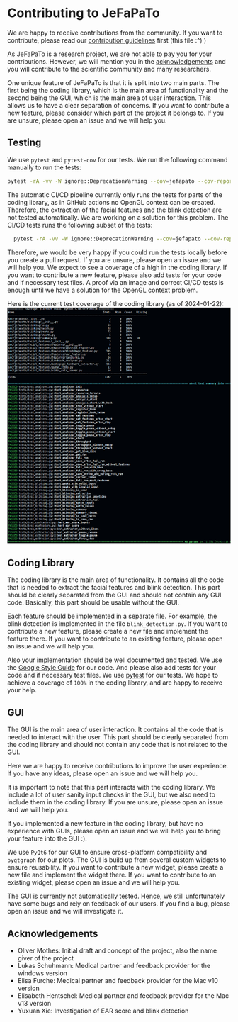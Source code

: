 # Contributing to JeFaPaTo

We are happy to receive contributions from the community. If you want to contribute, please read our [contribution guidelines](CONTRIBUTING.md) first (this file :^) )

As JeFaPaTo is a research project, we are not able to pay you for your contributions. However, we will mention you in the [acknowledgements](#acknowledgements) and you will contribute to the scientific community and many researchers.

One unique feature of JeFaPaTo is that it is split into two main parts. The first being the coding library, which is the main area of functionality and the second being the GUI, which is the main area of user interaction. This allows us to have a clear separation of concerns.
If you want to contribute a new feature, please consider which part of the project it belongs to. If you are unsure, please open an issue and we will help you.

## Testing

We use `pytest` and `pytest-cov` for our tests. We run the following command manually to run the tests:

```bash
pytest -rA -vv -W ignore::DeprecationWarning --cov=jefapato --cov-report term-missing
```

The automatic CI/CD pipeline currently only runs the tests for parts of the coding library, as in GitHub actions no OpenGL context can be created. Therefore, the extraction of the facial features and the blink detection are not tested automatically. We are working on a solution for this problem.
The CI/CD tests runs the following subset of the tests:

```bash
  pytest -rA -vv -W ignore::DeprecationWarning --cov=jefapato --cov-report term-missing tests/test_blinking.py tests/test_earfeature.py
```

Therefore, we would be very happy if you could run the tests locally before you create a pull request. If you are unsure, please open an issue and we will help you.
We expect to see a coverage of a high in the coding library. If you want to contribute a new feature, please also add tests for your code and if necessary test files. A proof via an image and correct CI/CD tests is enough until we have a solution for the OpenGL context problem.

Here is the current test coverage of the coding library (as of 2024-01-22):
![Expected full test coverage](assets/test_coverage.png)

## Coding Library

The coding library is the main area of functionality. It contains all the code that is needed to extract the facial features and blink detection. This part should be clearly separated from the GUI and should not contain any GUI code. Basically, this part should be usable without the GUI.

Each feature should be implemented in a separate file. For example, the blink detection is implemented in the file `blink_detection.py`. If you want to contribute a new feature, please create a new file and implement the feature there. If you want to contribute to an existing feature, please open an issue and we will help you.

Also your implementation should be well documented and tested. We use the [Google Style Guide](https://google.github.io/styleguide/pyguide.html) for our code. And please also add tests for your code and if necessary test files. We use [pytest](https://docs.pytest.org/en/6.2.x/) for our tests. We hope to achieve a coverage of `100%` in the coding library, and are happy to receive your help.

## GUI

The GUI is the main area of user interaction. It contains all the code that is needed to interact with the user. This part should be clearly separated from the coding library and should not contain any code that is not related to the GUI.

Here we are happy to receive contributions to improve the user experience. If you have any ideas, please open an issue and we will help you.

It is important to note that this part interacts with the coding library. We include a lot of user sanity input checks in the GUI, but we also need to include them in the coding library. If you are unsure, please open an issue and we will help you.

If you implemented a new feature in the coding library, but have no experience with GUIs, please open an issue and we will help you to bring your feature into the GUI :).

We use `PyQt6` for our GUI to ensure cross-platform compatibility and `pyqtgraph` for our plots. The GUI is build up from several custom widgets to ensure reusability. If you want to contribute a new widget, please create a new file and implement the widget there. If you want to contribute to an existing widget, please open an issue and we will help you.

The GUI is currently not automatically tested. Hence, we still unfortunately have some bugs and rely on feedback of our users. If you find a bug, please open an issue and we will investigate it.

## Acknowledgements

* Oliver Mothes: Initial draft and concept of the project, also the name giver of the project
* Lukas Schuhmann: Medical partner and feedback provider for the windows version
* Elisa Furche: Medical partner and feedback provider for the Mac v10 version 
* Elisabeth Hentschel: Medical partner and feedback provider for the Mac v13 version
* Yuxuan Xie: Investigation of EAR score and blink detection